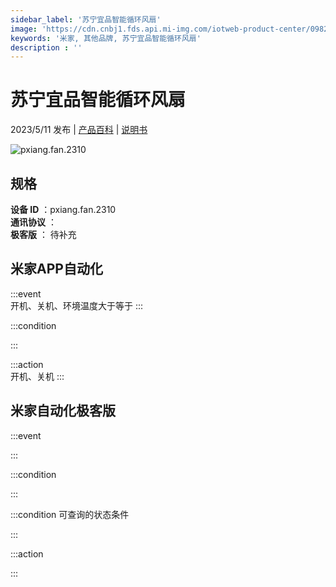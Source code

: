 ```yaml
---
sidebar_label: '苏宁宜品智能循环风扇'
image: 'https://cdn.cnbj1.fds.api.mi-img.com/iotweb-product-center/0982ec051acca8270acafa6cd692de30_1680482973644.png?GalaxyAccessKeyId=AKVGLQWBOVIRQ3XLEW&Expires=9223372036854775807&Signature=f0ZbIBf8ONzvnBuLeb2o0owHv6Q='
keywords: '米家, 其他品牌, 苏宁宜品智能循环风扇'
description : ''
---
```

# 苏宁宜品智能循环风扇

2023/5/11 发布 | [产品百科](https://home.mi.com/webapp/content/baike/product/index.html?model=pxiang.fan.2310/) | [说明书](https://home.mi.com/views/introduction.html?model=pxiang.fan.2310&region=cn)

![pxiang.fan.2310](https://cdn.cnbj1.fds.api.mi-img.com/iotweb-product-center/0982ec051acca8270acafa6cd692de30_1680482973644.png?GalaxyAccessKeyId=AKVGLQWBOVIRQ3XLEW&Expires=9223372036854775807&Signature=f0ZbIBf8ONzvnBuLeb2o0owHv6Q=)

## 规格  
> 
**设备 ID** ：pxiang.fan.2310  
**通讯协议** ：  
**极客版**  ： 待补充 


## 米家APP自动化  

:::event  
开机、关机、环境温度大于等于
:::

:::condition  

:::

:::action   
开机、关机
:::

## 米家自动化极客版  

:::event  

:::

:::condition  

:::

:::condition 可查询的状态条件  

:::

:::action  

:::

        

